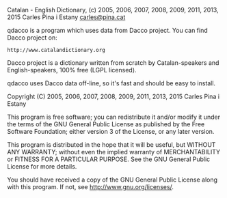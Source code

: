 Catalan - English Dictionary, (c) 2005, 2006, 2007, 2008, 2009, 2011, 2013, 2015
		Carles Pina i Estany <carles@pina.cat>

qdacco is a program which uses data from Dacco project. You can find Dacco
project on:

	http://www.catalandictionary.org

Dacco project is a dictionary written from scratch by Catalan-speakers
and English-speakers, 100% free (LGPL licensed).

qdacco uses Dacco data off-line, so it's fast and should be easy to install.

Copyright (C) 2005, 2006, 2007, 2008, 2009, 2011, 2013, 2015 Carles Pina i Estany

  This program is free software; you can redistribute it and/or modify
  it under the terms of the GNU General Public License as published by
  the Free Software Foundation; either version 3 of the License, or
  any later version.

  This program is distributed in the hope that it will be useful,
  but WITHOUT ANY WARRANTY; without even the implied warranty of
  MERCHANTABILITY or FITNESS FOR A PARTICULAR PURPOSE.  See the
  GNU General Public License for more details.

  You should have received a copy of the GNU General Public License
  along with this program.  If not, see <http://www.gnu.org/licenses/>.

